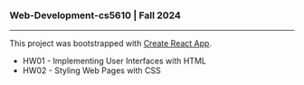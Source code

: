 ### Web-Development-cs5610 | Fall 2024
---

This project was bootstrapped with [Create React App](https://github.com/facebook/create-react-app).

- HW01 - Implementing User Interfaces with HTML
- HW02 - Styling Web Pages with CSS